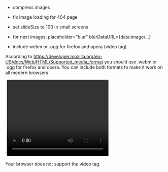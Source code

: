 - compress images
- fix image loading for 404 page
- set slideSize to 100 in small screens
- for next images:
  placeholder="blur"
  blurDataURL={data:image/...}

- include webm or .ogg for firefox and opera (video tag)

According to https://developer.mozilla.org/en-US/docs/Web/HTML/Supported_media_format you should use .webm or .ogg for firefox and opera. You can include both formats to make it work on all modern browsers

`<video width="320" height="240" controls>

  <source src="movie.mp4" type="video/mp4">
  <source src="movie.webm" type="video/webm">
  <source src="movie.ogg" type="video/ogg">
  Your browser does not support the video tag.
</video>

